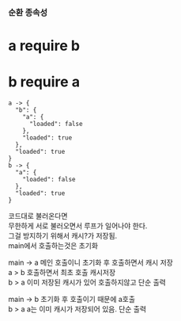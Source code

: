 ### 순환 종속성

# a require b
# b require a 

```
a -> {
  "b": {
    "a": {
      "loaded": false
    },
    "loaded": true
  },
  "loaded": true
}
b -> {
  "a": {
    "loaded": false
  },
  "loaded": true
}
```

코드대로 불러온다면<br>
무한하게 서로 불러오면서 루프가 일어나야 한다.<br>
그걸 방지하기 위해서 캐시?가 저장됨.<br>
main에서 호출하는것은 초기화<br>

main -> a 메인 호출이니 초기화 후 호출하면서 캐시 저장<br>
a > b 호출하면서 최초 호출 캐시저장<br>
b > a 이미 저장된 캐시가 있어 호출하지않고 단순 출력<br>

main -> b 초기화 후 호출이기 때문에 a호출<br>
b > a   a는 이미 캐시가 저장되어 있음. 단순 출력<br>
